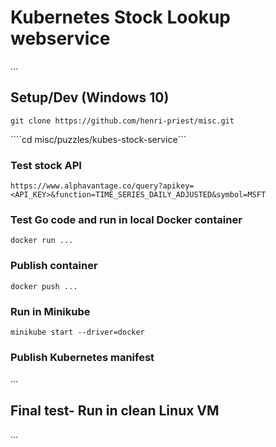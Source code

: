 # Kubernetes Stock Lookup webservice

...

## Setup/Dev (Windows 10)

```git clone https://github.com/henri-priest/misc.git```

````cd misc/puzzles/kubes-stock-service```

### Test stock API

```https://www.alphavantage.co/query?apikey=<API_KEY>&function=TIME_SERIES_DAILY_ADJUSTED&symbol=MSFT ```

### Test Go code and run in local Docker container

```docker run ...```


### Publish container

```docker push ...```

### Run in Minikube

```minikube start --driver=docker```


### Publish Kubernetes manifest

...

## Final test- Run in clean Linux VM

...
